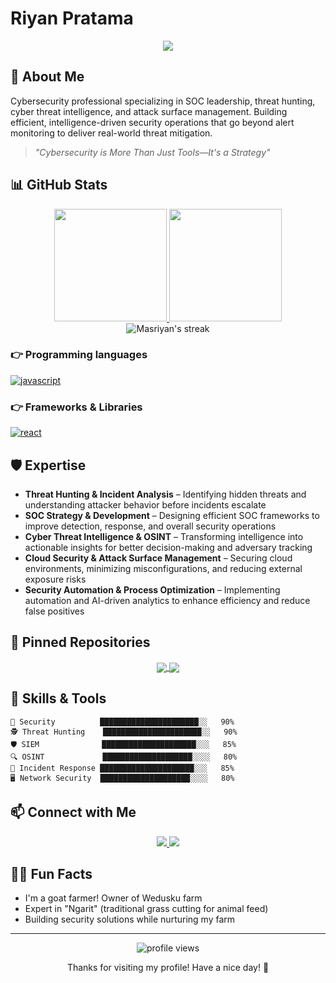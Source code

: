 # Riyan Pratama

<div align="center">
  <img src="https://readme-typing-svg.demolab.com/?lines=Security+Analyst;Threat+Hunter;SOC+Expert;Goat+Farmer;Cyber+Threat+Intelligence&font=Fira%20Code&center=true&width=440&height=45&color=f75c7e&vCenter=true&pause=1000&size=22" />
</div>

## 🔐 About Me

Cybersecurity professional specializing in SOC leadership, threat hunting, cyber threat intelligence, and attack surface management. Building efficient, intelligence-driven security operations that go beyond alert monitoring to deliver real-world threat mitigation.

> *"Cybersecurity is More Than Just Tools—It's a Strategy"*

## 📊 GitHub Stats

<div align="center">
  <a href="https://github.com/Masriyan">
    <img height="180em" src="https://github-readme-stats.vercel.app/api?username=Masriyan&show_icons=true&theme=dracula&include_all_commits=true&count_private=true"/>
    <img height="180em" src="https://github-readme-stats.vercel.app/api/top-langs/?username=Masriyan&layout=compact&langs_count=8&theme=dracula"/>
  </a>
</div>

<div align="center">
  <img src="https://github-readme-streak-stats.herokuapp.com/?user=Masriyan&theme=dracula" alt="Masriyan's streak"/>
</div>

### 👉 Programming languages
<p align="left">
  <!-- Add icons for programming languages you know -->
  <!-- Example: -->
  <a href="https://www.javascript.com/" target="_blank"> 
    <img src="https://img.shields.io/badge/JavaScript-F7DF1E?style=for-the-badge&logo=javascript&logoColor=black" alt="javascript"/>
  </a>
  <!-- Add more programming languages here -->
</p>

### 👉 Frameworks & Libraries
<p align="left">
  <!-- Add icons for frameworks and libraries you use -->
  <!-- Example: -->
  <a href="https://reactjs.org/" target="_blank"> 
    <img src="https://img.shields.io/badge/React-20232A?style=for-the-badge&logo=react&logoColor=61DAFB" alt="react"/>
  </a>
  <!-- Add more frameworks/libraries here -->
</p>

## 🛡️ Expertise

- **Threat Hunting & Incident Analysis** – Identifying hidden threats and understanding attacker behavior before incidents escalate
- **SOC Strategy & Development** – Designing efficient SOC frameworks to improve detection, response, and overall security operations
- **Cyber Threat Intelligence & OSINT** – Transforming intelligence into actionable insights for better decision-making and adversary tracking
- **Cloud Security & Attack Surface Management** – Securing cloud environments, minimizing misconfigurations, and reducing external exposure risks
- **Security Automation & Process Optimization** – Implementing automation and AI-driven analytics to enhance efficiency and reduce false positives


## 📌 Pinned Repositories
<div align="center">
  <a href="https://github.com/Masriyan/MacFIRE">
    <img align="center" src="https://github-readme-stats.vercel.app/api/pin/?username=Masriyan&repo=MacFIRE&theme=radical" />
  </a>
  <a href="https://github.com/Masriyan/another-repo">
    <img align="center" src="https://github-readme-stats.vercel.app/api/pin/?username=Masriyan&repo=ExpertXSS&theme=radical" />
  </a>
</div>



## 🔧 Skills & Tools

```text
🔐 Security          ██████████████████████░░   90% 
🕵️ Threat Hunting    ██████████████████████░░   90%
🛡️ SIEM              █████████████████████░░░   85%
🔍 OSINT             ████████████████████░░░░   80% 
🧪 Incident Response █████████████████████░░░   85%
🖥️ Network Security  ████████████████████░░░░   80%
```

## 📫 Connect with Me

<div align="center">
  <a href="https://www.linkedin.com/in/administratorpanel">
    <img src="https://img.shields.io/badge/LinkedIn-administratorpanel-0077B5?style=for-the-badge&logo=linkedin&logoColor=white"/>
  </a>
  <a href="https://sudo3rs.medium.com/">
    <img src="https://img.shields.io/badge/Medium-sudo3rs-12100E?style=for-the-badge&logo=medium&logoColor=white"/>
  </a>
</div>

## 👨‍🌾 Fun Facts

- I'm a goat farmer! Owner of Wedusku farm
- Expert in "Ngarit" (traditional grass cutting for animal feed)
- Building security solutions while nurturing my farm

---

<div align="center">
  <img src="https://komarev.com/ghpvc/?username=Masriyan&label=Profile%20views&color=blueviolet&style=flat" alt="profile views"/>
  <p>Thanks for visiting my profile! Have a nice day! 🙌</p>
</div>

